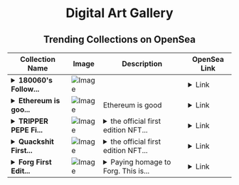<div align="center">

# Digital Art Gallery

## Trending Collections on OpenSea

| Collection Name                       | Image                                                                                     | Description                       | OpenSea Link                                                                                          |
|---------------------------------------|-------------------------------------------------------------------------------------------|-----------------------------------|--------------------------------------------------------------------------------------------------------|
| **<details><summary>180060's Follow...</summary>180060's Follower</details>** | ![Image](https://i.seadn.io/s/raw/files/19f9f090920392cc3650cbdf4361755b.png?w=500&auto=format?w=200&auto=format) |  | <details><summary>Link</summary>[180060's Follower](https://opensea.io/collection/180060-s-follower)</details> |
| **<details><summary>Ethereum is goo...</summary>Ethereum is good</details>** | ![Image](https://i.seadn.io/s/raw/files/d3bdb35c80453622a4c24f946e831400.jpg?w=500&auto=format?w=200&auto=format) | Ethereum is good | <details><summary>Link</summary>[Ethereum is good](https://opensea.io/collection/ethereum-is-good-1)</details> |
| **<details><summary>TRIPPER PEPE Fi...</summary>TRIPPER PEPE First Edition</details>** | ![Image](https://i.seadn.io/s/raw/files/99fb2282d35ae00f06cbf84604df0a11.jpg?w=500&auto=format?w=200&auto=format) | <details><summary>the official first edition NFT...</summary>the official first edition NFT of the $TRIPR token. ca: 3r9NBq46zKp7LKYqDHyBwyA4Vj8tuNazGaaActZSUhv9</details> | <details><summary>Link</summary>[TRIPPER PEPE First Edition](https://opensea.io/collection/tripper-pepe-first-edition)</details> |
| **<details><summary>Quackshit First...</summary>Quackshit First Edition</details>** | ![Image](https://i.seadn.io/s/raw/files/844a0550775488381c07c4ec341afad1.png?w=500&auto=format?w=200&auto=format) | <details><summary>the official first edition NFT...</summary>the official first edition NFT of $Quack token. ca: BG7jwtMBLEJnNUCfbPZRDNTAWk5wUptchLEuumiTsu6k</details> | <details><summary>Link</summary>[Quackshit First Edition](https://opensea.io/collection/quackshit-first-edition)</details> |
| **<details><summary>Forg First Edit...</summary>Forg First Edition</details>** | ![Image](https://i.seadn.io/s/raw/files/eb3b9afd768e644c6f25adb45a040aba.png?w=500&auto=format?w=200&auto=format) | <details><summary>Paying homage to Forg. This is...</summary>Paying homage to Forg. This is the official limited first edition NFT of $FORG token on Solana. 0% secondary sales royalties. $FORG token ca: 89NzJMMzLsezCLd5zSNXsFGrJeYyE13xhbG6J4eKCWmp</details> | <details><summary>Link</summary>[Forg First Edition](https://opensea.io/collection/forg-first-edition)</details> |

</div>